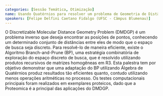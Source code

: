 ```yaml
---
categories: [Sessão Temática, Otimização]
name: Usando Quatérnios para resolver um problema de Geometria de Distâncias
speakers: [Felipe Delfini Caetano Fidalgo (UFSC - Câmpus Blumenau)]
---
```


O Discretizable Molecular Distance Geometry Problem (DMDGP) é um problema inverso que deseja encontrar as posições de pontos, conhecendo um determinado conjunto de distâncias entre eles de modo que o espaço de busca seja discreto. Para resolvê-lo de maneira eficiente, existe o Algoritmo Branch-and-Prune (BP), uma estratégia combinatória de exploração do espaço discreto de busca, que é resolvido utilizando produtos recursivos de matrizes homogêneas em R3. Esta palestra tem por objetivo demonstrar que uma adaptação do BP utilizando Álgebra de Quatérnios produz resultados tão eficientes quanto, contudo utilizando menos operações aritméticas no processo. Os testes computacionais principais foram realizados em exemplares proteicos, dado que a Proteomica é a principal das aplicações do DMDGP.